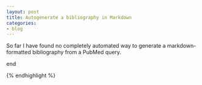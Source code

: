 ```yaml
---
layout: post
title: Autogenerate a bibliography in Markdown
categories:
- blog
---
```


So far I have found no completely automated way to generate a markdown-
formatted bibliography from a PubMed query.

end

{% endhighlight %}
